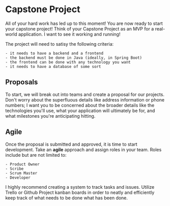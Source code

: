 # Capstone Project

All of your hard work has led up to this moment! You are now ready to start your capstone project! Think of your Capstone Project as an MVP for a real-world application. I want to see it working and running!

The project will need to satisy the following criteria:

    - it needs to have a backend and a frontend
    - the backend must be done in Java (ideally, in Spring Boot)
    - the frontend can be done with any technology you want
    - it needs to have a database of some sort

## Proposals

To start, we will break out into teams and create a proposal for our projects. Don't worry about the superfluous details like address information or phone numbers; I want you to be concerned about the broader details like the technologies you'll use, what your application will ultimately be for, and what milestones you're anticipating hitting.

## Agile

Once the proposal is submitted and approved, it is time to start development. Take an **agile** approach and assign roles in your team. Roles include but are not limited to:

    - Product Owner
    - Scribe
    - Scrum Master
    - Developer

I highly recommend creating a system to track tasks and issues. Utilize Trello or Github Project kanban boards in order to neatly and efficiently keep track of what needs to be done what has been done.